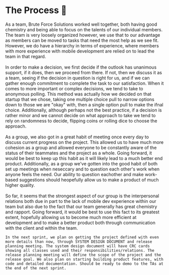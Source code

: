 # The Process 🏀

As a team, Brute Force Solutions worked well together, both having good chemistry and being able to focus on the talents of our individual members.  The team is very loosely organized however, we use that to our advantage as members can be moved to tasks that need the most help as we see fit. However, we do have a hierarchy in terms of experience, where members with more experience with mobile development are relied on to lead the team in that regard.
</br> </br>
	In order to make a decision, we first decide if the outlook has unanimous support, if it does, then we proceed from there. If not, then we discuss it as a team, seeing if the decision in question is right for us, and if we can gather enough commitment to complete the task to our satisfaction.  When it comes to more important or complex decisions, we tend to take to anonymous polling.  This method was actually how we decided on that startup that we chose, taking one multiple choice pull to narrow options down to those we are "okay" with, then a single option pull to make the ifnal choice.  Additionally, although perhaps not the best practice, if a decision is rather minor and we cannot decide on what approach to take we tend to rely on randomness to decide, flipping coins or rolling dice to choose the approach.
</br></br>
	As a group, we also got in a great habit of meeting once every day to discuss current progress on the project. This allowed us to have much more cohesion as a group and allowed everyone to be constantly aware of the status of their teammates and the project as a whole.  Going forward, it would be best to keep up this habit as it will likely lead to a much better end product.  Additionally, as a group we've gotten into the good habit of both set up meetings when neseccary and to question each other's work when anyone feels the need.  Our ability to question eachother and make work-based suggestions should heopefully allow us to make a product of much higher quality.
</br></br>
	So far, it seems that the strongest aspect of our group is the interpersonal relations both due in part to the lack of mobile dev experience within our team but also due to the fact that our team generally has great chemistry and rapport.  Going forward, it would be best to use this fact to its greatest extent, hopefully allowing us to become much more efficient at development and to make a better product both through communication with the client and within the team.

	In the next sprint, we plan on getting the project defined with even more details than now, through SYSTEM DESIGN DOCUMENT and release planning meeting. The system design document will have CRC cards showing all classes used and their responsibilities/relations. The release planning meeting will define the scope of the project and the release goal. We also plan on starting building product features, with code and detailed documentation. Should be ready to demo to the TAs at the end of the next sprint.
